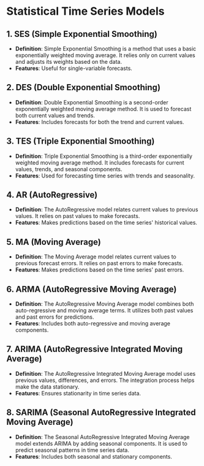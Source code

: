 # Statistical Time Series Models

## 1. SES (Simple Exponential Smoothing)

- **Definition**: Simple Exponential Smoothing is a method that uses a basic exponentially weighted moving average. It relies only on current values and adjusts its weights based on the data.
- **Features**: Useful for single-variable forecasts.

## 2. DES (Double Exponential Smoothing)

- **Definition**: Double Exponential Smoothing is a second-order exponentially weighted moving average method. It is used to forecast both current values and trends.
- **Features**: Includes forecasts for both the trend and current values.

## 3. TES (Triple Exponential Smoothing)

- **Definition**: Triple Exponential Smoothing is a third-order exponentially weighted moving average method. It includes forecasts for current values, trends, and seasonal components.
- **Features**: Used for forecasting time series with trends and seasonality.

## 4. AR (AutoRegressive)

- **Definition**: The AutoRegressive model relates current values to previous values. It relies on past values to make forecasts.
- **Features**: Makes predictions based on the time series' historical values.

## 5. MA (Moving Average)

- **Definition**: The Moving Average model relates current values to previous forecast errors. It relies on past errors to make forecasts.
- **Features**: Makes predictions based on the time series' past errors.

## 6. ARMA (AutoRegressive Moving Average)

- **Definition**: The AutoRegressive Moving Average model combines both auto-regressive and moving average terms. It utilizes both past values and past errors for predictions.
- **Features**: Includes both auto-regressive and moving average components.

## 7. ARIMA (AutoRegressive Integrated Moving Average)

- **Definition**: The AutoRegressive Integrated Moving Average model uses previous values, differences, and errors. The integration process helps make the data stationary.
- **Features**: Ensures stationarity in time series data.

## 8. SARIMA (Seasonal AutoRegressive Integrated Moving Average)

- **Definition**: The Seasonal AutoRegressive Integrated Moving Average model extends ARIMA by adding seasonal components. It is used to predict seasonal patterns in time series data.
- **Features**: Includes both seasonal and stationary components.

